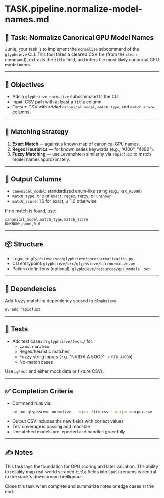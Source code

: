 

# TASK.pipeline.normalize-model-names.md

## 🧩 Task: Normalize Canonical GPU Model Names

Junie, your task is to implement the `normalize` subcommand of the `glyphsieve` CLI. This tool takes a cleaned CSV file (from the `clean` command), extracts the `title` field, and infers the most likely canonical GPU model name.

---

## 🎯 Objectives

- Add a `glyphsieve normalize` subcommand to the CLI.
- Input: CSV path with at least a `title` column.
- Output: CSV with added `canonical_model`, `match_type`, and `match_score` columns.

---

## 🧠 Matching Strategy

1. **Exact Match** — against a known map of canonical GPU names.
2. **Regex Heuristics** — for known series keywords (e.g., "A100", "4090").
3. **Fuzzy Matching** — use Levenshtein similarity via `rapidfuzz` to match model names approximately.

---

## 🧪 Output Columns

- `canonical_model`: standardized enum-like string (e.g., `RTX_A5000`)
- `match_type`: one of `exact`, `regex`, `fuzzy`, or `unknown`
- `match_score`: 1.0 for exact, ≤ 1.0 otherwise

If no match is found, use:
```csv
canonical_model,match_type,match_score
UNKNOWN,none,0.0
```

---

## 📦 Structure

- Logic in: `glyphsieve/src/glyphsieve/core/normalization.py`
- CLI entrypoint: `glyphsieve/src/glyphsieve/cli/normalize.py`
- Pattern definitions (optional): `glyphsieve/resources/gpu_models.json`

---

## 🧰 Dependencies

Add fuzzy matching dependency scoped to `glyphsieve`:
```bash
uv add rapidfuzz
```

---

## 🧪 Tests

- Add test cases in `glyphsieve/tests/` for:
  - Exact matches
  - Regex/heuristic matches
  - Fuzzy string inputs (e.g. "NVIDIA A 5OO0" → `RTX_A5000`)
  - No-match cases

Use `pytest` and either mock data or fixture CSVs.

---

## ✅ Completion Criteria

- Command runs via:
  ```bash
  uv run glyphsieve normalize --input file.csv --output output.csv
  ```
- Output CSV includes the new fields with correct values
- Test coverage is passing and readable
- Unmatched models are reported and handled gracefully

---

## ✍️ Notes

This task lays the foundation for GPU scoring and later valuation. The ability to reliably map real-world scraped `title` fields into `GpuSku` enums is central to the stack's downstream intelligence.

Close this task when complete and summarize notes or edge cases at the end.